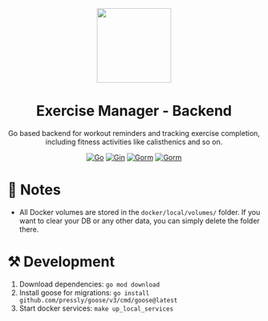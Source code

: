 <div align="center">
  <img width="148" height="148" src="https://github.com/user-attachments/assets/b8b8f3ba-d6da-414e-b5f5-339578b498a8"/>
  <h1>Exercise Manager - Backend</h1>
  <p>Go based backend for workout reminders and tracking exercise completion, including fitness activities like calisthenics and so on.</p>

[![Go](https://img.shields.io/badge/Go-1.23.1-45a3ec?style=flat-square)](https://go.dev/)
[![Gin](https://img.shields.io/badge/Gin-1.10.0-458cec?style=flat-square)](https://github.com/gin-gonic/gin)
[![Gorm](https://img.shields.io/badge/Gorm-1.25.12-38B6FF?style=flat-square)](https://github.com/go-gorm/gorm)
[![Gorm](https://img.shields.io/badge/Viper-1.19.0-66BC67?style=flat-square)](https://github.com/spf13/viper)

</div>

# 📃 Notes
* All Docker volumes are stored in the `docker/local/volumes/` folder. If you want to clear your DB or any other data, you can simply delete the folder there.

# ⚒️ Development
1. Download dependencies: `go mod download`
2. Install goose for migrations: `go install github.com/pressly/goose/v3/cmd/goose@latest`
3. Start docker services: `make up_local_services`
